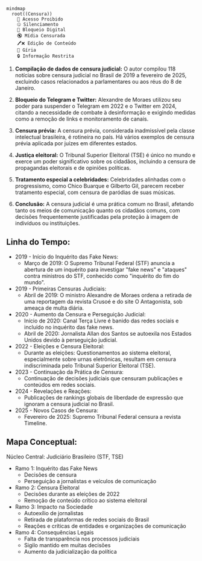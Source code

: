
```mermaid
mindmap
  root((Censura))
    🚫 Acesso Proibido
    🤐 Silenciamento
    📵 Bloqueio Digital
    🔇 Mídia Censurada
    🖊️❌ Edição de Conteúdo
    🧻 Gíria
    🔒 Informação Restrita
```

1. **Compilação de dados de censura judicial:** O autor compilou 118 notícias sobre censura judicial no Brasil de 2019 a fevereiro de 2025, excluindo casos relacionados a parlamentares ou aos réus do 8 de Janeiro.

2. **Bloqueio do Telegram e Twitter:** Alexandre de Moraes utilizou seu poder para suspender o Telegram em 2022 e o Twitter em 2024, citando a necessidade de combate à desinformação e exigindo medidas como a remoção de links e monitoramento de canais.

3. **Censura prévia:** A censura prévia, considerada inadmissível pela classe intelectual brasileira, é rotineira no país. Há vários exemplos de censura prévia aplicada por juízes em diferentes estados.

4. **Justiça eleitoral:** O Tribunal Superior Eleitoral (TSE) é único no mundo e exerce um poder significativo sobre os cidadãos, incluindo a censura de propagandas eleitorais e de opiniões políticas.

5. **Tratamento especial a celebridades:** Celebridades alinhadas com o progressismo, como Chico Buarque e Gilberto Gil, parecem receber tratamento especial, com censura de paródias de suas músicas.

6. **Conclusão:** A censura judicial é uma prática comum no Brasil, afetando tanto os meios de comunicação quanto os cidadãos comuns, com decisões frequentemente justificadas pela proteção à imagem de indivíduos ou instituições.

## Linha do Tempo:

- 2019 - Início do Inquérito das Fake News:
    - Março de 2019: O Supremo Tribunal Federal (STF) anuncia a abertura de um inquérito para investigar "fake news" e "ataques" contra ministros do STF, conhecido como "inquérito do fim do mundo".
- 2019 - Primeiras Censuras Judiciais:
    - Abril de 2019: O ministro Alexandre de Moraes ordena a retirada de uma reportagem da revista Crusoé e do site O Antagonista, sob ameaça de multa diária.
- 2020 - Aumento da Censura e Perseguição Judicial:
    - Início de 2020: Canal Terça Livre é banido das redes sociais e incluído no inquérito das fake news.
    - Abril de 2020: Jornalista Allan dos Santos se autoexila nos Estados Unidos devido à perseguição judicial.
- 2022 - Eleições e Censura Eleitoral:
    -   Durante as eleições: Questionamentos ao sistema eleitoral, especialmente sobre urnas eletrônicas, resultam em censura indiscriminada pelo Tribunal Superior Eleitoral (TSE).
- 2023 - Continuação da Prática de Censura:
    - Continuação de decisões judiciais que censuram publicações e conteúdos em redes sociais.
- 2024 - Revelações e Reações:
    - Publicações de rankings globais de liberdade de expressão que ignoram a censura judicial no Brasil.
- 2025 - Novos Casos de Censura:
    - Fevereiro de 2025: Supremo Tribunal Federal censura a revista Timeline.

## Mapa Conceptual:

Núcleo Central: Judiciário Brasileiro (STF, TSE)
- Ramo 1: Inquérito das Fake News
  - Decisões de censura
  - Perseguição a jornalistas e veículos de comunicação
- Ramo 2: Censura Eleitoral
  - Decisões durante as eleições de 2022
  - Remoção de conteúdo crítico ao sistema eleitoral
- Ramo 3: Impacto na Sociedade
  - Autoexílio de jornalistas
  - Retirada de plataformas de redes sociais do Brasil
  - Reações e críticas de entidades e organizações de comunicação
- Ramo 4: Consequências Legais
  - Falta de transparência nos processos judiciais
  - Sigilo mantido em muitas decisões
  - Aumento da judicialização da política
 
